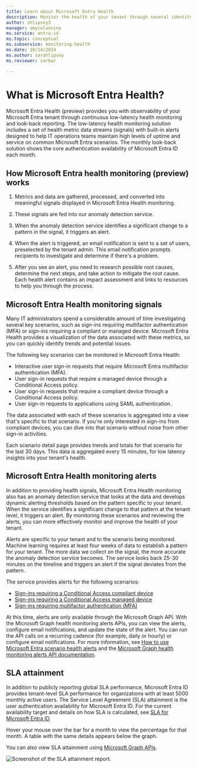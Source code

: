 ```yaml
---
title: Learn about Microsoft Entra Health
description: Monitor the health of your tenant through several identity scenarios and authentication availability rates with Microsoft Entra Health
author: shlipsey3
manager: amycolannino
ms.service: entra-id
ms.topic: conceptual
ms.subservice: monitoring-health
ms.date: 10/14/2024
ms.author: sarahlipsey
ms.reviewer: sarbar

---
```


# What is Microsoft Entra Health?

Microsoft Entra Health (preview) provides you with observability of your Microsoft Entra tenant through continuous low-latency health monitoring and look-back reporting. The low-latency health monitoring solution includes a set of health metric data streams (signals) with built-in alerts designed to help IT operations teams maintain high levels of uptime and service on common Microsoft Entra scenarios. The monthly look-back solution shows the core authentication availability of Microsoft Entra ID each month.

## How Microsoft Entra health monitoring (preview) works

1. Metrics and data are gathered, processed, and converted into meaningful signals displayed in Microsoft Entra Health monitoring.

1. These signals are fed into our anomaly detection service.

1. When the anomaly detection service identifies a significant change to a pattern in the signal, it triggers an alert. 

1. When the alert is triggered, an email notification is sent to a set of users, preselected by the tenant admin. This email notification prompts recipients to investigate and determine if there's a problem.

1. After you see an alert, you need to research possible root causes, determine the next steps, and take action to mitigate the root cause. Each health alert contains an impact assessment and links to resources to help you through the process.

## Microsoft Entra Health monitoring signals

Many IT administrators spend a considerable amount of time investigating several key scenarios, such as sign-ins requiring multifactor authentication (MFA) or sign-ins requiring a compliant or managed device. Microsoft Entra Health provides a visualization of the data associated with these metrics, so you can quickly identify trends and potential issues.

The following key scenarios can be monitored in Microsoft Entra Health:

- Interactive user sign-in requests that require Microsoft Entra multifactor authentication (MFA).
- User sign-in requests that require a managed device through a Conditional Access policy.
- User sign-in requests that require a compliant device through a Conditional Access policy.
- User sign-in requests to applications using SAML authentication.

The data associated with each of these scenarios is aggregated into a view that's specific to that scenario. If you're only interested in sign-ins from compliant devices, you can dive into that scenario without noise from other sign-in activities. 

Each scenario detail page provides trends and totals for that scenario for the last 30 days. This data is aggregated every 15 minutes, for low latency insights into your tenant's health.

## Microsoft Entra Health monitoring alerts

In addition to providing health signals, Microsoft Entra Health monitoring also has an anomaly detection service that looks at the data and develops dynamic alerting thresholds based on the pattern specific to your tenant. When the service identifies a significant change to that pattern at the tenant level, it triggers an alert. By monitoring these scenarios and reviewing the alerts, you can more effectively monitor and improve the health of your tenant.

Alerts are specific to your tenant and to the scenario being monitored. Machine learning requires at least four weeks of data to establish a pattern for your tenant. The more data we collect on the signal, the more accurate the anomaly detection service becomes. The service looks back 25-30 minutes on the timeline and triggers an alert if the signal deviates from the pattern.

The service provides alerts for the following scenarios:

- [Sign-ins requiring a Conditional Access compliant device](scenario-health-sign-ins-compliant-managed-device.md)
- [Sign-ins requiring a Conditional Access managed device](scenario-health-sign-ins-compliant-managed-device.md)
- [Sign-ins requiring multifactor authentication (MFA)](scenario-health-sign-ins-mfa.md)

At this time, alerts are only available through the Microsoft Graph API. With the Microsoft Graph health monitoring alerts APIs, you can view the alerts, configure email notifications, and update the state of the alert. You can run the API calls on a recurring cadence (for example, daily or hourly) or configure email notifications. For more information, see [How to use Microsoft Entra scenario health alerts](howto-use-health-scenario-alerts.md) and the [Microsoft Graph health monitoring alerts API documentation](/graph/api/resources/healthmonitoring-overview?view=graph-rest-beta&preserve-view=true).

## SLA attainment

In addition to publicly reporting global SLA performance, Microsoft Entra ID provides tenant-level SLA performance for organizations with at least 5000 monthly active users. The Service Level Agreement (SLA) attainment is the user authentication availability for Microsoft Entra ID. For the current availability target and details on how SLA is calculated, see [SLA for Microsoft Entra ID](https://azure.microsoft.com/support/legal/sla/active-directory/v1_1/).

Hover your mouse over the bar for a month to view the percentage for that month. A table with the same details appears below the graph.

You can also view SLA attainment using [Microsoft Graph APIs](/graph/api/resources/azureadauthentication?view=graph-rest-beta&preserve-view=true).

![Screenshot of the SLA attainment report.](media/concept-microsoft-entra-health/sla-attainment.png)
